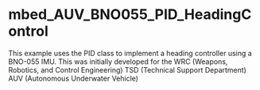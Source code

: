 # mbed_AUV_BNO055_PID_HeadingControl
This example uses the PID class to implement a heading controller using a BNO-055 IMU. This was initially developed for the WRC (Weapons, Robotics, and Control Engineering) TSD (Technical Support Department) AUV (Autonomous Underwater Vehicle)
